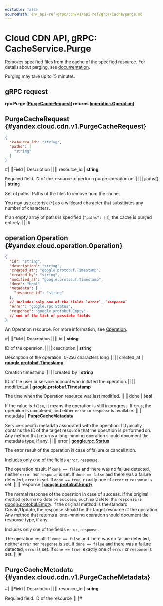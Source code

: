 ```yaml
---
editable: false
sourcePath: en/_api-ref-grpc/cdn/v1/api-ref/grpc/Cache/purge.md
---
```


# Cloud CDN API, gRPC: CacheService.Purge

Removes specified files from the cache of the specified resource. For details about purging, see [documentation](/docs/cdn/concepts/caching#purge).

Purging may take up to 15 minutes.

## gRPC request

**rpc Purge ([PurgeCacheRequest](#yandex.cloud.cdn.v1.PurgeCacheRequest)) returns ([operation.Operation](#yandex.cloud.operation.Operation))**

## PurgeCacheRequest {#yandex.cloud.cdn.v1.PurgeCacheRequest}

```json
{
  "resource_id": "string",
  "paths": [
    "string"
  ]
}
```

#|
||Field | Description ||
|| resource_id | **string**

Required field. ID of the resource to perform purge operation on. ||
|| paths[] | **string**

Set of paths:
Paths of the files to remove from the cache.

You may use asterisk (`*`) as a wildcard character that substitutes any number of characters.

If an empty array of paths is specified (`"paths": []`), the cache is purged entirely. ||
|#

## operation.Operation {#yandex.cloud.operation.Operation}

```json
{
  "id": "string",
  "description": "string",
  "created_at": "google.protobuf.Timestamp",
  "created_by": "string",
  "modified_at": "google.protobuf.Timestamp",
  "done": "bool",
  "metadata": {
    "resource_id": "string"
  },
  // Includes only one of the fields `error`, `response`
  "error": "google.rpc.Status",
  "response": "google.protobuf.Empty"
  // end of the list of possible fields
}
```

An Operation resource. For more information, see [Operation](/docs/api-design-guide/concepts/operation).

#|
||Field | Description ||
|| id | **string**

ID of the operation. ||
|| description | **string**

Description of the operation. 0-256 characters long. ||
|| created_at | **[google.protobuf.Timestamp](https://developers.google.com/protocol-buffers/docs/reference/google.protobuf#timestamp)**

Creation timestamp. ||
|| created_by | **string**

ID of the user or service account who initiated the operation. ||
|| modified_at | **[google.protobuf.Timestamp](https://developers.google.com/protocol-buffers/docs/reference/google.protobuf#timestamp)**

The time when the Operation resource was last modified. ||
|| done | **bool**

If the value is `false`, it means the operation is still in progress.
If `true`, the operation is completed, and either `error` or `response` is available. ||
|| metadata | **[PurgeCacheMetadata](#yandex.cloud.cdn.v1.PurgeCacheMetadata)**

Service-specific metadata associated with the operation.
It typically contains the ID of the target resource that the operation is performed on.
Any method that returns a long-running operation should document the metadata type, if any. ||
|| error | **[google.rpc.Status](https://cloud.google.com/tasks/docs/reference/rpc/google.rpc#status)**

The error result of the operation in case of failure or cancellation.

Includes only one of the fields `error`, `response`.

The operation result.
If `done == false` and there was no failure detected, neither `error` nor `response` is set.
If `done == false` and there was a failure detected, `error` is set.
If `done == true`, exactly one of `error` or `response` is set. ||
|| response | **[google.protobuf.Empty](https://developers.google.com/protocol-buffers/docs/reference/google.protobuf#google.protobuf.Empty)**

The normal response of the operation in case of success.
If the original method returns no data on success, such as Delete,
the response is [google.protobuf.Empty](https://developers.google.com/protocol-buffers/docs/reference/google.protobuf#google.protobuf.Empty).
If the original method is the standard Create/Update,
the response should be the target resource of the operation.
Any method that returns a long-running operation should document the response type, if any.

Includes only one of the fields `error`, `response`.

The operation result.
If `done == false` and there was no failure detected, neither `error` nor `response` is set.
If `done == false` and there was a failure detected, `error` is set.
If `done == true`, exactly one of `error` or `response` is set. ||
|#

## PurgeCacheMetadata {#yandex.cloud.cdn.v1.PurgeCacheMetadata}

#|
||Field | Description ||
|| resource_id | **string**

Required field. ID of the resource. ||
|#